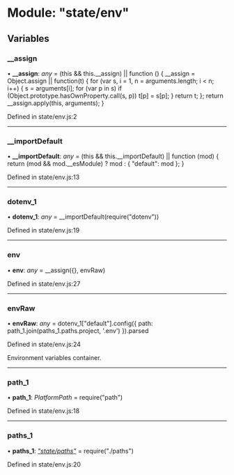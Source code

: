 # Module: "state/env"

## Variables

###  __assign

• **__assign**: *any* = (this && this.__assign) || function () {
    __assign = Object.assign || function(t) {
        for (var s, i = 1, n = arguments.length; i < n; i++) {
            s = arguments[i];
            for (var p in s) if (Object.prototype.hasOwnProperty.call(s, p))
                t[p] = s[p];
        }
        return t;
    };
    return __assign.apply(this, arguments);
}

Defined in state/env.js:2

___

###  __importDefault

• **__importDefault**: *any* = (this && this.__importDefault) || function (mod) {
    return (mod && mod.__esModule) ? mod : { "default": mod };
}

Defined in state/env.js:13

___

###  dotenv_1

• **dotenv_1**: *any* = __importDefault(require("dotenv"))

Defined in state/env.js:19

___

###  env

• **env**: *any* = __assign({}, envRaw)

Defined in state/env.js:27

___

###  envRaw

• **envRaw**: *any* = dotenv_1["default"].config({
    path: path_1.join(paths_1.paths.project, '.env')
}).parsed

Defined in state/env.js:24

Environment variables container.

___

###  path_1

• **path_1**: *PlatformPath* = require("path")

Defined in state/env.js:18

___

###  paths_1

• **paths_1**: *["state/paths"](_state_paths_.md)* = require("./paths")

Defined in state/env.js:20
